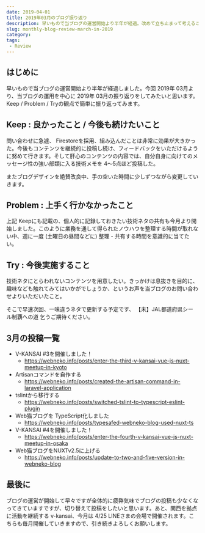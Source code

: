 ```yaml
---
date: 2019-04-01
title: 2019年03月のブログ振り返り
description: 早いもので当ブログの運営開始より半年が経過。改めて立ち止まって考えることも必要ですね。
slug: monthly-blog-review-march-in-2019
category: 
tags: 
 - Review
---
```


## はじめに

早いもので当ブログの運営開始より半年が経過しました。今回 2019年 03月より、当ブログの運用を中心に 2019年 03月の振り返りをしてみたいと思います。Keep / Problem / Tryの観点で簡単に振り返ってみます。

## Keep : 良かったこと / 今後も続けたいこと

問い合わせに急遽、 Firestoreを採用、組み込んだことは非常に効果が大きかった。今後もコンテンツを継続的に投稿し続け、フィードバックをいただけるように努めて行きます。そして肝心のコンテンツの内容では、自分自身に向けてのメッセージ性の強い部類に入る技術メモを 4〜5点ほど投稿した。

またブログデザインを絶賛改良中、手の空いた時間に少しずつながら変更していきます。

## Problem : 上手く行かなかったこと

上記 Keepにも記載の、個人的に記録しておきたい技術ネタの共有も今月より開始しました。このように業務を通して得られたノウハウを整理する時間が取れない中、週に一度 (土曜日の昼間などに) 整理・共有する時間を意識的に当てたい。

## Try : 今後実施すること

技術ネタにとらわれないコンテンツを用意したい。きっかけは息抜きを目的に、趣味なども触れてみてはいかがでしょうか、というお声を当ブログのお問い合わせよりいただいたこと。

そこで早速次回、一味違うネタで更新する予定です、 【未】JAL都道府県シール制覇への道 乞うご期待ください。

## 3月の投稿一覧

- V-KANSAI #3を開催しました！
  - https://webneko.info/posts/enter-the-third-v-kansai-vue-js-nuxt-meetup-in-kyoto
- Artisanコマンドを自作する
  - https://webneko.info/posts/created-the-artisan-command-in-laravel-application
- tslintから移行する
  - https://webneko.info/posts/switched-tslint-to-typescript-eslint-plugin
- Web猫ブログを TypeScript化しました
  - https://webneko.info/posts/typesafed-webneko-blog-used-nuxt-ts
- V-KANSAI #4を開催しました！
  - https://webneko.info/posts/enter-the-fourth-v-kansai-vue-js-nuxt-meetup-in-osaka
- Web猫ブログをNUXTv2.5に上げる
  - https://webneko.info/posts/update-to-two-and-five-version-in-webneko-blog

## 最後に

ブログの運営が開始して早々ですが全体的に疲弊気味でブログの投稿も少なくなってきていますですが、切り替えて投稿をしたいと思います。あと、関西を拠点に活動を継続する v-kansai、今月は 4/25 LINEさまの会場で開催されます。こちらも毎月開催していきますので、引き続きよろしくお願いします。